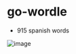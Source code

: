 # go-wordle

- 915 spanish words

![image](https://user-images.githubusercontent.com/10779469/222931813-21a47ae0-e3b7-4f33-9101-0dfd11522d96.png)
